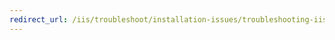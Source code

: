 ```yaml
---
redirect_url: /iis/troubleshoot/installation-issues/troubleshooting-iis-7x-installation-issues
---
```


